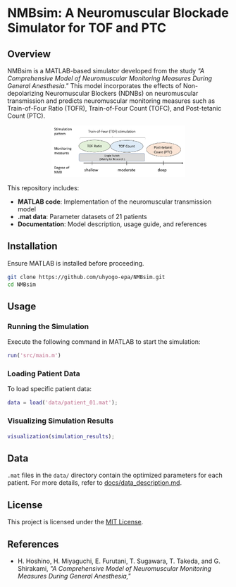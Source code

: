 # NMBsim: A Neuromuscular Blockade Simulator for TOF and PTC

## Overview
NMBsim is a MATLAB-based simulator developed from the study *"A Comprehensive Model of Neuromuscular Monitoring Measures During General Anesthesia."* 
This model incorporates the effects of Non-depolarizing Neuromuscular Blockers (NDNBs) on neuromuscular transmission and predicts neuromuscular monitoring measures such as Train-of-Four Ratio (TOFR), Train-of-Four Count (TOFC), and Post-tetanic Count (PTC).

<p align="center">
  <img src="docs/images/monitoring_measures.png" alt="Monitoring Measures" width="60%">
</p>


This repository includes:
- **MATLAB code**: Implementation of the neuromuscular transmission model
- **.mat data**: Parameter datasets of 21 patients
- **Documentation**: Model description, usage guide, and references

## Installation
Ensure MATLAB is installed before proceeding.

```sh
git clone https://github.com/uhyogo-epa/NMBsim.git
cd NMBsim
```

## Usage
### Running the Simulation
Execute the following command in MATLAB to start the simulation:
```matlab
run('src/main.m')
```

### Loading Patient Data
To load specific patient data:
```matlab
data = load('data/patient_01.mat');
```

### Visualizing Simulation Results
```matlab
visualization(simulation_results);
```

## Data
`.mat` files in the `data/` directory contain the optimized parameters for each patient. 
For more details, refer to [docs/data_description.md](docs/data_description.md).


## License
This project is licensed under the [MIT License](LICENSE).

## References
- H. Hoshino, H. Miyaguchi, E. Furutani, T. Sugawara, T. Takeda, and G. Shirakami, *"A Comprehensive Model of Neuromuscular Monitoring Measures During General Anesthesia,"* 
